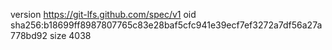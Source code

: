 version https://git-lfs.github.com/spec/v1
oid sha256:b18699ff8987807765c83e28baf5cfc941e39ecf7ef3272a7df56a27a778bd92
size 4038
